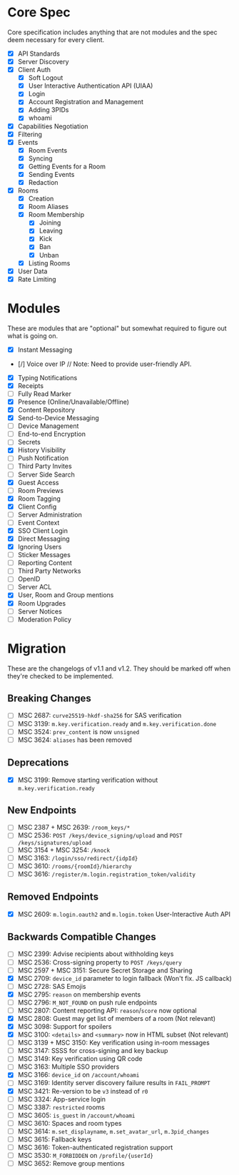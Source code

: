 # Core Spec
Core specification includes anything that are not modules and the spec deem necessary for every client.

- [X] API Standards
- [X] Server Discovery
- [X] Client Auth
	- [X] Soft Logout
	- [X] User Interactive Authentication API (UIAA)
	- [X] Login
	- [X] Account Registration and Management
	- [X] Adding 3PIDs
	- [X] whoami
- [X] Capabilities Negotiation
- [X] Filtering
- [X] Events
	- [X] Room Events
	- [X] Syncing
	- [X] Getting Events for a Room
	- [X] Sending Events
	- [X] Redaction
- [X] Rooms
	- [X] Creation
	- [X] Room Aliases
	- [X] Room Membership
		- [X] Joining
		- [X] Leaving
		- [X] Kick
		- [X] Ban
		- [X] Unban
	- [X] Listing Rooms
- [X] User Data
- [X] Rate Limiting

# Modules
These are modules that are "optional" but somewhat required to figure out what is going on.

- [X] Instant Messaging
- [/] Voice over IP
	// Note: Need to provide user-friendly API.
- [X] Typing Notifications
- [X] Receipts
- [ ] Fully Read Marker
- [X] Presence (Online/Unavailable/Offline)
- [X] Content Repository
- [X] Send-to-Device Messaging
- [ ] Device Management
- [ ] End-to-end Encryption
- [ ] Secrets
- [X] History Visibility
- [ ] Push Notification
- [ ] Third Party Invites
- [ ] Server Side Search
- [X] Guest Access
- [ ] Room Previews
- [X] Room Tagging
- [X] Client Config
- [ ] Server Administration
- [ ] Event Context
- [X] SSO Client Login
- [X] Direct Messaging
- [X] Ignoring Users
- [ ] Sticker Messages
- [ ] Reporting Content
- [ ] Third Party Networks
- [ ] OpenID
- [ ] Server ACL
- [X] User, Room and Group mentions
- [X] Room Upgrades
- [ ] Server Notices
- [ ] Moderation Policy

# Migration
These are the changelogs of v1.1 and v1.2. They should be marked off when they're checked to be implemented.

## Breaking Changes
- [ ] MSC 2687: `curve25519-hkdf-sha256` for SAS verification
- [ ] MSC 3139: `m.key.verification.ready` and `m.key.verification.done`
- [ ] MSC 3524: `prev_content` is now `unsigned`
- [ ] MSC 3624: `aliases` has been removed

## Deprecations
- [X] MSC 3199: Remove starting verification without `m.key.verification.ready`

## New Endpoints
- [ ] MSC 2387 + MSC 2639: `/room_keys/*`
- [ ] MSC 2536: `POST /keys/device_signing/upload` and `POST /keys/signatures/upload`
- [ ] MSC 3154 + MSC 3254: `/knock`
- [ ] MSC 3163: `/login/sso/redirect/{idpId}`
- [ ] MSC 3610: `/rooms/{roomId}/hierarchy`
- [ ] MSC 3616: `/register/m.login.registration_token/validity`

## Removed Endpoints
- [X] MSC 2609: `m.login.oauth2` and `m.login.token` User-Interactive Auth API

## Backwards Compatible Changes
- [ ] MSC 2399: Advise recipients about withholding keys
- [ ] MSC 2536: Cross-signing property to `POST /keys/query`
- [ ] MSC 2597 + MSC 3151: Secure Secret Storage and Sharing
- [X] MSC 2709: `device_id` parameter to login fallback (Won't fix. JS callback)
- [ ] MSC 2728: SAS Emojis
- [X] MSC 2795: `reason` on membership events
- [ ] MSC 2796: `M_NOT_FOUND` on push rule endpoints
- [ ] MSC 2807: Content reporting API: `reason`/`score` now optional
- [X] MSC 2808: Guest may get list of members of a room (Not relevant)
- [X] MSC 3098: Support for spoilers
- [X] MSC 3100: `<details>` and `<summary>` now in HTML subset (Not relevant)
- [ ] MSC 3139 + MSC 3150: Key verification using in-room messages
- [ ] MSC 3147: SSSS for cross-signing and key backup
- [ ] MSC 3149: Key verification using QR code
- [ ] MSC 3163: Multiple SSO providers
- [X] MSC 3166: `device_id` on `/account/whoami`
- [ ] MSC 3169: Identity server discovery failure results in `FAIL_PROMPT`
- [X] MSC 3421: Re-version to be `v3` instead of `r0`
- [ ] MSC 3324: App-service login
- [ ] MSC 3387: `restricted` rooms
- [ ] MSC 3605: `is_guest` in `/account/whoami`
- [ ] MSC 3610: Spaces and room types
- [ ] MSC 3614: `m.set_displayname`, `m.set_avatar_url`, `m.3pid_changes`
- [ ] MSC 3615: Fallback keys
- [ ] MSC 3616: Token-authenticated registration support
- [ ] MSC 3530: `M_FORBIDDEN` on `/profile/{userId}`
- [ ] MSC 3652: Remove group mentions
